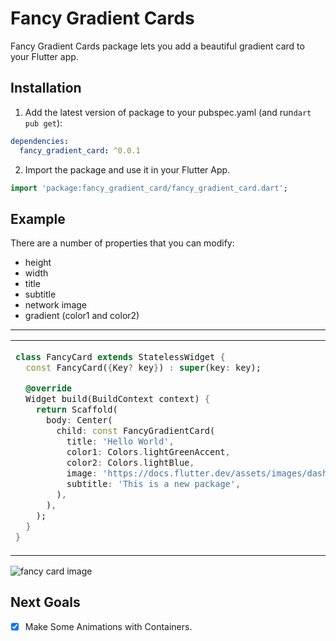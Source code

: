 <!--
This README describes the package. If you publish this package to pub.dev,
this README's contents appear on the landing page for your package.

For information about how to write a good package README, see the guide for
[writing package pages](https://dart.dev/guides/libraries/writing-package-pages).

For general information about developing packages, see the Dart guide for
[creating packages](https://dart.dev/guides/libraries/create-library-packages)
and the Flutter guide for
[developing packages and plugins](https://flutter.dev/developing-packages).
-->

# Fancy Gradient Cards

Fancy Gradient Cards package lets you add a beautiful gradient card to your Flutter app.

## Installation

1. Add the latest version of package to your pubspec.yaml (and run`dart pub get`):
```yaml
dependencies:
  fancy_gradient_card: ^0.0.1
```
2. Import the package and use it in your Flutter App.
```dart
import 'package:fancy_gradient_card/fancy_gradient_card.dart';
```

## Example
There are a number of properties that you can modify:

- height
- width
- title
- subtitle
- network image
- gradient (color1 and color2)

<hr>

<table>
<tr>
<td>


```dart
class FancyCard extends StatelessWidget {
  const FancyCard({Key? key}) : super(key: key);

  @override
  Widget build(BuildContext context) {
    return Scaffold(
      body: Center(
        child: const FancyGradientCard(
          title: 'Hello World',
          color1: Colors.lightGreenAccent,
          color2: Colors.lightBlue,
          image: 'https://docs.flutter.dev/assets/images/dash/Dashatars.png',
          subtitle: 'This is a new package',
        ),
      ),
    );
  }
}
```

</td>
</tr>
</table>
 <img  src="https://github.com/Arun100203/Arun100203/blob/main/svg/flutter_dash.jpeg"  alt="fancy card image">
 

## Next Goals

- [x] Make Some Animations with Containers.
